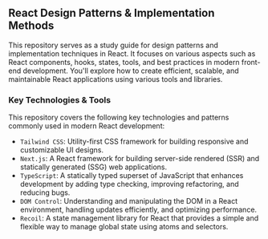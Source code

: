 ## React Design Patterns & Implementation Methods
This repository serves as a study guide for design patterns and implementation techniques in React. It focuses on various aspects such as React components, hooks, states, tools, and best practices in modern front-end development. You'll explore how to create efficient, scalable, and maintainable React applications using various tools and libraries.

### Key Technologies & Tools
This repository covers the following key technologies and patterns commonly used in modern React development:

* `Tailwind CSS`: Utility-first CSS framework for building responsive and customizable UI designs.
* `Next.js`: A React framework for building server-side rendered (SSR) and statically generated (SSG) web applications.
* `TypeScript`: A statically typed superset of JavaScript that enhances development by adding type checking, improving refactoring, and reducing bugs.
* `DOM Control`: Understanding and manipulating the DOM in a React environment, handling updates efficiently, and optimizing performance.
* `Recoil`: A state management library for React that provides a simple and flexible way to manage global state using atoms and selectors.
